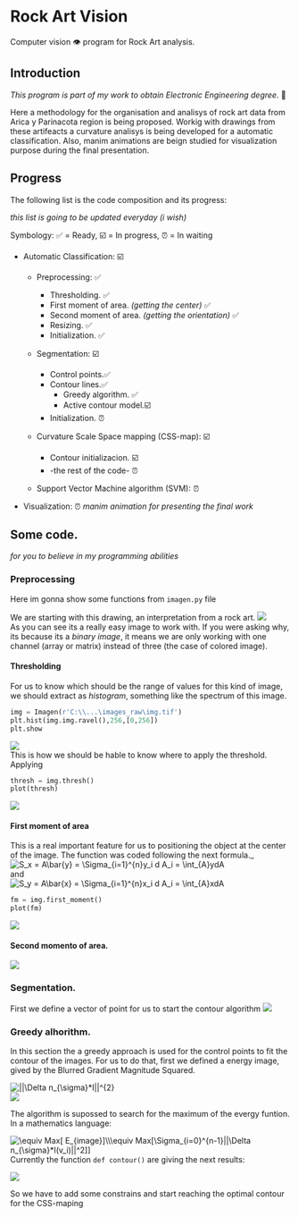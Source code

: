 # Rock Art Vision

Computer vision 👁️ program for Rock Art analysis. 

## Introduction

_This program is part of my work to obtain Electronic Engineering degree._ 🤕

Here a methodology for the organisation and analisys of rock art data from Arica y Parinacota region is being proposed. 
Workig with drawings from these artifeacts a curvature analisys is being developed for a automatic classification.
Also, manim animations are beign studied for visualization purpose during the final presentation.

## Progress
The following list is the code composition and its progress: 

_this list is going to be updated everyday (i wish)_

Symbology: ✅ = Ready, ☑️ = In progress, ⏰ = In waiting

* Automatic Classification: ☑️
  * Preprocessing: ✅
    * Thresholding. ✅
    * First moment of area. _(getting the center)_ ✅
    * Second moment of area. _(getting the orientation)_ ✅
    * Resizing. ✅
    * Initialization. ✅

  * Segmentation: ☑️
    * Control points.✅
    * Contour lines.✅
      * Greedy algorithm. ✅
      * Active contour model.☑️
    * Initialization. ⏰

  * Curvature Scale Space mapping (CSS-map): ☑️
    * Contour initializacion. ☑️
    * -the rest of the code- ⏰

  * Support Vector Machine algorithm (SVM): ⏰
  
* Visualization: ⏰
_manim animation for presenting the final work_
## Some code.
_for you to believe in my programming abilities_
### Preprocessing

Here im gonna show some functions from `imagen.py` file

We are starting with this drawing, an interpretation from a rock art.
![](images/images_readme/image_raw.png)<br />
As you can see its a really easy image to work with. If you were asking why, its because its a *binary image*, it means we are only working with one channel (array or matrix) instead of three (the case of colored image).
#### Thresholding
For us to know which should be the range of values for this kind of image, we should extract as *histogram*, something like the spectrum of this image.
```python
img = Imagen(r'C:\\...\images_raw\img.tif')
plt.hist(img.img.ravel(),256,[0,256])
plt.show
```
![](images/images_readme/hist.png)<br />
This is how we should be hable to know where to apply the threshold.
Applying 
```python
thresh = img.thresh()
plot(thresh)
```
![](images/images_readme/image_preprocessed.png)<br />

#### First moment of area 
This is a real important feature for us to positioning the object at the center of the image.
The function was coded following the next formula._<br />
<img src="https://latex.codecogs.com/svg.image?S_x&space;=&space;A\bar{y}&space;=&space;\Sigma_{i=1}^{n}y_i&space;d&space;A_i&space;=&space;\int_{A}ydA" title="S_x = A\bar{y} = \Sigma_{i=1}^{n}y_i d A_i = \int_{A}ydA" /><br />
and <br />
<img src="https://latex.codecogs.com/svg.image?S_y&space;=&space;A\bar{x}&space;=&space;\Sigma_{i=1}^{n}x_i&space;d&space;A_i&space;=&space;\int_{A}xdA" title="S_y = A\bar{x} = \Sigma_{i=1}^{n}x_i d A_i = \int_{A}xdA" /><br />

```python
fm = img.first_moment()
plot(fm)
```
![](images/images_readme/first_moment.png)<br />

#### Second momento of area.
![](images/images_readme/second_moment.png)<br />

### Segmentation.
First we define a vector of point for us to start the contour algorithm
![](images/images_readme/segmentation_init.png)<br />

### Greedy alhorithm.

In this section the a greedy approach is used for the control points to fit the contour of the images. For us to do that, first we defined a energy image, gived by the Blurred Gradient Magnitude Squared.<br />

<img src="https://latex.codecogs.com/svg.image?||\Delta&space;n_{\sigma}*I||^{2}" title="||\Delta n_{\sigma}*I||^{2}" /><br />
![](images/images_readme/blurgrad.png)<br />

The algorithm is supossed to search for the maximum of the evergy funtion. In a mathematics language:<br />

<img src="https://latex.codecogs.com/svg.image?\equiv&space;Max[&space;E_{image}]\\\equiv&space;Max[\Sigma_{i=0}^{n-1}||\Delta&space;n_{\sigma}*I(v_i)||^2]]" title="\equiv Max[ E_{image}]\\\equiv Max[\Sigma_{i=0}^{n-1}||\Delta n_{\sigma}*I(v_i)||^2]]" /><br />
Currently the function `def contour()` are giving the next results:<br />

![](images/images_readme/contour.png)<br />

So we have to add some constrains and start reaching the optimal contour for the CSS-maping
